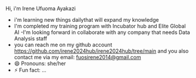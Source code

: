 Hi, i'm Irene Ufuoma Ayakazi
- i'm learning new things dailythat will expand my knowledge 
- I'm completed my training program with Incubator hub and  Elite Global AI 
-I'm looking forward in collaborate with any company that needs Data Analysis staff 
- you can reach me on my github account https://github.com/irene2024hub/irene2024hub/tree/main and you also contact me via my email: fuosirene2014@gmail.com
- 😄 Pronouns: she/her
- ⚡ Fun fact: ...


